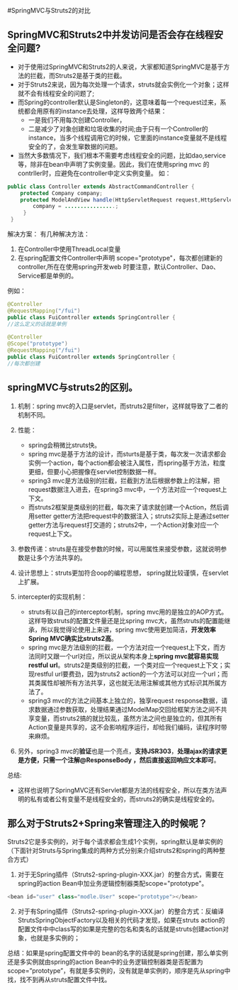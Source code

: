 #SpringMVC与Struts2的对比

## SpringMVC和Struts2中并发访问是否会存在线程安全问题?

+ 对于使用过SpringMVC和Struts2的人来说，大家都知道SpringMVC是基于方法的拦截，而Struts2是基于类的拦截。
+ 对于Struts2来说，因为每次处理一个请求，struts就会实例化一个对象；这样就不会有线程安全的问题了;
+ 而Spring的controller默认是Singleton的，这意味着每一个request过来，系统都会用原有的instance去处理，这样导致两个结果：
    + 一是我们不用每次创建Controller，
    + 二是减少了对象创建和垃圾收集的时间;由于只有一个Controller的instance，当多个线程调用它的时候，它里面的instance变量就不是线程安全的了，会发生窜数据的问题。
+ 当然大多数情况下，我们根本不需要考虑线程安全的问题，比如dao,service等，除非在bean中声明了实例变量。因此，我们在使用spring mvc 的contrller时，应避免在controller中定义实例变量。 
如：
```java
public class Controller extends AbstractCommandController {    
    protected Company company;  
    protected ModelAndView handle(HttpServletRequest request,HttpServletResponse response,Object command,BindException errors) throws Exception {  
        company = ................;           
     }             
 } 
```

解决方案：
有几种解决方法：
1. 在Controller中使用ThreadLocal变量
2. 在spring配置文件Controller中声明 scope="prototype"，每次都创建新的controller,所在在使用spring开发web 时要注意，默认Controller、Dao、Service都是单例的。

例如：
```java
@Controller  
@RequestMapping("/fui")  
public class FuiController extends SpringController {  
//这么定义的话就是单例  
  
@Controller  
@Scope("prototype")  
@RequestMapping("/fui")  
public class FuiController extends SpringController {  
//每次都创建  
```

## springMVC与struts2的区别。

1. 机制：spring mvc的入口是servlet，而struts2是filter，这样就导致了二者的机制不同。 

2. 性能：
    * spring会稍微比struts快。
    * spring mvc是基于方法的设计，而sturts是基于类，每次发一次请求都会实例一个action，每个action都会被注入属性，而spring基于方法，粒度更细，但要小心把握像在servlet控制数据一样。
    * spring3 mvc是方法级别的拦截，拦截到方法后根据参数上的注解，把request数据注入进去，在spring3 mvc中，一个方法对应一个request上下文。
    * 而struts2框架是类级别的拦截，每次来了请求就创建一个Action，然后调用setter getter方法把request中的数据注入；struts2实际上是通过setter getter方法与request打交道的；struts2中，一个Action对象对应一个request上下文。 

3. 参数传递：struts是在接受参数的时候，可以用属性来接受参数，这就说明参数是让多个方法共享的。

4. 设计思想上：struts更加符合oop的编程思想， spring就比较谨慎，在servlet上扩展。 

5. intercepter的实现机制：
    * struts有以自己的interceptor机制，spring mvc用的是独立的AOP方式。这样导致struts的配置文件量还是比spring mvc大，虽然struts的配置能继承，所以我觉得论使用上来讲，spring mvc使用更加简洁，**开发效率Spring MVC确实比struts2高**。
    * spring mvc是方法级别的拦截，一个方法对应一个request上下文，而方法同时又跟一个url对应，所以说从架构本身上**spring mvc就容易实现restful url**。struts2是类级别的拦截，一个类对应一个request上下文；实现restful url要费劲，因为struts2 action的一个方法可以对应一个url；而其类属性却被所有方法共享，这也就无法用注解或其他方式标识其所属方法了。
    *  spring3 mvc的方法之间基本上独立的，独享request response数据，请求数据通过参数获取，处理结果通过ModelMap交回给框架方法之间不共享变量，而struts2搞的就比较乱，虽然方法之间也是独立的，但其所有Action变量是共享的，这不会影响程序运行，却给我们编码，读程序时带来麻烦。 

6. 另外，spring3 mvc的**验证**也是一个亮点，**支持JSR303**，**处理ajax的请求更是方便，只需一个注解@ResponseBody ，然后直接返回响应文本即可**。

总结:
* 这样也说明了SpringMVC还有Servlet都是方法的线程安全，所以在类方法声明的私有或者公有变量不是线程安全的，而struts2的确实是线程安全的。

## 那么对于Struts2+Spring来管理注入的时候呢？

Struts2它是多实例的，对于每个请求都会生成1个实例，spring默认是单实例的（下面针对Struts与Spring集成的两种方式分别来介绍struts2和spring的两种整合方式）  

1. 对于无Spring插件（Struts2-spring-plugin-XXX.jar）的整合方式，需要在spring的action Bean中加业务逻辑控制器类配scope="prototype"。
```java
<bean id="user" class="modle.User" scope="prototype"></bean>  
```

2. 对于有Spring插件（Struts2-spring-plugin-XXX.jar）的整合方式：反编译StrutsSpringObjectFactory以及相关的代码才发现，如果在struts action的配置文件中<action name=".." class=".."/>中class写的如果是完整的包名和类名的话就是struts创建action对象，也就是多实例的； 


总结：如果是spring配置文件中的 bean的名字的话就是spring创建，那么单实例还是多实例就由spring的action Bean中的业务逻辑控制器类是否配置为scope=”prototype”，有就是多实例的，没有就是单实例的，顺序是先从spring中找，找不到再从struts配置文件中找。